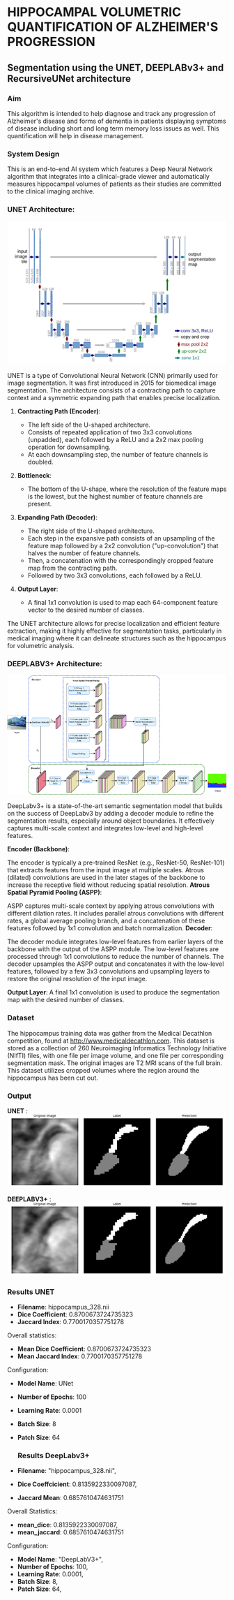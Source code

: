# HIPPOCAMPAL VOLUMETRIC QUANTIFICATION OF ALZHEIMER'S PROGRESSION

## Segmentation using the UNET, DEEPLABv3+ and RecursiveUNet architecture

### Aim
This algorithm is intended to help diagnose and track any progression of Alzheimer's disease and forms of dementia in patients displaying symptoms of disease including short and long term memory loss issues as well. This quantification will help in disease management.

### System Design

This is an end-to-end AI system which features a Deep Neural Network algorithm that integrates into a clinical-grade viewer and automatically measures hippocampal volumes of patients as their studies are committed to the clinical imaging archive.

### UNET Architecture:
![UNET Architecture](https://github.com/Iaryan-21/Hippocampus_Volumetric_Analysis/blob/main/unet_arch.png)

UNET is a type of Convolutional Neural Network (CNN) primarily used for image segmentation. It was first introduced in 2015 for biomedical image segmentation. The architecture consists of a contracting path to capture context and a symmetric expanding path that enables precise localization.

1. **Contracting Path (Encoder)**:
   - The left side of the U-shaped architecture.
   - Consists of repeated application of two 3x3 convolutions (unpadded), each followed by a ReLU and a 2x2 max pooling operation for downsampling.
   - At each downsampling step, the number of feature channels is doubled.

2. **Bottleneck**:
   - The bottom of the U-shape, where the resolution of the feature maps is the lowest, but the highest number of feature channels are present.

3. **Expanding Path (Decoder)**:
   - The right side of the U-shaped architecture.
   - Each step in the expansive path consists of an upsampling of the feature map followed by a 2x2 convolution ("up-convolution") that halves the number of feature channels.
   - Then, a concatenation with the correspondingly cropped feature map from the contracting path.
   - Followed by two 3x3 convolutions, each followed by a ReLU.

4. **Output Layer**:
   - A final 1x1 convolution is used to map each 64-component feature vector to the desired number of classes.

The UNET architecture allows for precise localization and efficient feature extraction, making it highly effective for segmentation tasks, particularly in medical imaging where it can delineate structures such as the hippocampus for volumetric analysis.


### DEEPLABV3+ Architecture:
![DeepLAbV3+ Architecture](https://github.com/Iaryan-21/Hippocampus_Volumetric_Analysis/blob/main/output/deep_Lab_v3.png)

DeepLabv3+ is a state-of-the-art semantic segmentation model that builds on the success of DeepLabv3 by adding a decoder module to refine the segmentation results, especially around object boundaries. It effectively captures multi-scale context and integrates low-level and high-level features.

**Encoder (Backbone)**:

The encoder is typically a pre-trained ResNet (e.g., ResNet-50, ResNet-101) that extracts features from the input image at multiple scales.
Atrous (dilated) convolutions are used in the later stages of the backbone to increase the receptive field without reducing spatial resolution.
**Atrous Spatial Pyramid Pooling (ASPP)**:

ASPP captures multi-scale context by applying atrous convolutions with different dilation rates.
It includes parallel atrous convolutions with different rates, a global average pooling branch, and a concatenation of these features followed by 1x1 convolution and batch normalization.
**Decoder**:

The decoder module integrates low-level features from earlier layers of the backbone with the output of the ASPP module.
The low-level features are processed through 1x1 convolutions to reduce the number of channels.
The decoder upsamples the ASPP output and concatenates it with the low-level features, followed by a few 3x3 convolutions and upsampling layers to restore the original resolution of the input image.

**Output Layer**:
A final 1x1 convolution is used to produce the segmentation map with the desired number of classes.

### Dataset

The hippocampus training data was gather from the Medical Decathlon competition, found at
http://www.medicaldecathlon.com. This dataset is stored as a collection of 260 Neuroimaging
Informatics Technology Initiative (NIfTI) files, with one file per image volume, and one file per corresponding segmentation mask. The original images are T2 MRI scans of the full brain. This dataset utilizes cropped volumes where the region around the hippocampus has been cut out.

### Output
**UNET** :
![Output Sample](https://github.com/Iaryan-21/Hippocampus_Volumetric_Analysis/blob/main/val_epoch_77_batch_0.png)

**DEEPLABV3+** : 
![Output Sample](https://github.com/Iaryan-21/Hippocampus_Volumetric_Analysis/blob/main/output/DeepLabV3%2B/train_epoch_58_batch_20.png)
### Results UNET

- **Filename**: hippocampus_328.nii
- **Dice Coefficient**: 0.8700673724735323
- **Jaccard Index**: 0.7700170357751278

Overall statistics:

- **Mean Dice Coefficient**: 0.8700673724735323
- **Mean Jaccard Index**: 0.7700170357751278

Configuration:

- **Model Name**: UNet
- **Number of Epochs**: 100
- **Learning Rate**: 0.0001
- **Batch Size**: 8
- **Patch Size**: 64


  ### Results DeepLabv3+

- **Filename**: "hippocampus_328.nii",
- **Dice Coeffcicient**: 0.8135922330097087,
- **Jaccard Mean**: 0.6857610474631751

Overall Statistics:
- **mean_dice**: 0.8135922330097087,
- **mean_jaccard**: 0.6857610474631751
  
Configuration:
- **Model Name**: "DeepLabV3+",
- **Number of Epochs**: 100,
- **Learning Rate**: 0.0001,
- **Batch Size**: 8,
- **Patch Size**: 64,


